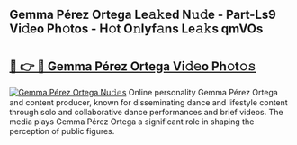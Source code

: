 ## Gemma Pérez Ortega Le𝚊𝚔ed N𝚞𝚍e - Part-Ls9 Vi𝚍eo Ph𝚘tos - H𝚘t O𝚗lyf𝚊ns Le𝚊𝚔s qmVOs

# <h2><a href="http://hf1unai.feru.top/?c=Gemma+P%c3%a9rez+Ortega">🔗 👉 🔴 Gemma Pérez Ortega Vi𝚍𝚎o Ph𝚘t𝚘𝚜</a></h2>

[![Gemma Pérez Ortega Nu𝚍𝚎s](https://i.imgur.com/0TWrTi3.gif)](http://hf1unai.feru.top/?c=Gemma+P%c3%a9rez+Ortega)
Online personality Gemma Pérez Ortega and content producer, known for disseminating dance and lifestyle content through solo and collaborative dance performances and brief videos. The media plays Gemma Pérez Ortega a significant role in shaping the perception of public figures. 

